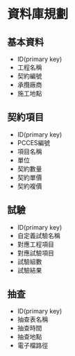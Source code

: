 # 資料庫規劃

## 基本資料

* ID(primary key)
* 工程名稱
* 契約編號
* 承攬廠商
* 施工地點

## 契約項目

* ID(primary key)
* PCCES編號
* 項目名稱
* 單位
* 契約數量
* 契約單價
* 契約複價

## 試驗

* ID(primary key)
* 自定義試驗名稱
* 對應工程項目
* 對應試驗項目
* 試驗組數
* 試驗結果

## 抽查

* ID(primary key)
* 抽查表名稱
* 抽查時間
* 抽查地點
* 電子檔路徑
